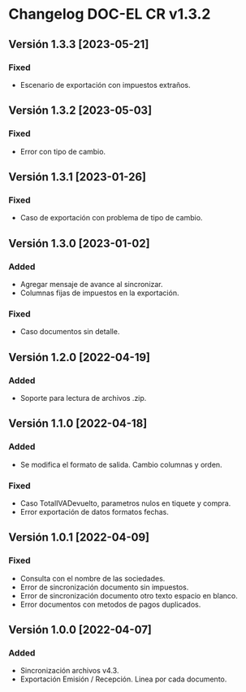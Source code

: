 # Changelog DOC-EL CR v1.3.2

## Versión 1.3.3 [2023-05-21]
### Fixed
- Escenario de exportación con impuestos extraños.

## Versión 1.3.2 [2023-05-03]
### Fixed
- Error con tipo de cambio. 

## Versión 1.3.1 [2023-01-26]
### Fixed
- Caso de exportación con problema de tipo de cambio.

## Versión 1.3.0 [2023-01-02]
### Added
- Agregar mensaje de avance al sincronizar.
- Columnas fijas de impuestos en la exportación.
### Fixed
- Caso documentos sin detalle.

## Versión 1.2.0 [2022-04-19]
### Added 
- Soporte para lectura de archivos .zip.

## Versión 1.1.0 [2022-04-18]
### Added
- Se modifica el formato de salida. Cambio columnas y orden.
### Fixed
- Caso TotalIVADevuelto, parametros nulos en tiquete y compra.
- Error exportación de datos formatos fechas.

## Versión 1.0.1 [2022-04-09]
### Fixed 
- Consulta con el nombre de las sociedades.
- Error de sincronización documento sin impuestos.
- Error de sincronización documento otro texto espacio en blanco.
- Error documentos con metodos de pagos duplicados.

## Versión 1.0.0 [2022-04-07]
### Added
- Sincronización archivos v4.3.
- Exportación Emisión / Recepción. Linea por cada documento.